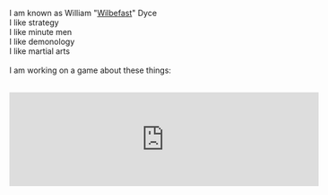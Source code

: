 I am known as William "<a href="http://wilbefast.com">Wilbefast</a>" Dyce<br/>
I like strategy<br/>
I like minute men<br/>
I like demonology<br/>
I like martial arts<br/>
<br />
I am working on a game about these things:<br>
<br>
<a href="http://wilbefast.itch.io/soul-harvest">
<center><iframe src="http://itch.io/embed/7752?dark=true&linkback=true" width="552" height="167" frameborder="0"></iframe></center></a>
